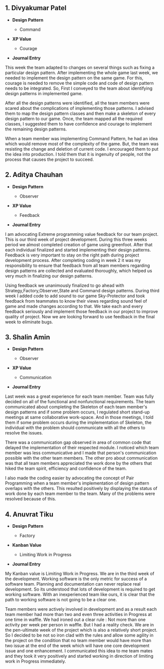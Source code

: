 ## 1. Divyakumar Patel

* **Design Pattern**

    * Command
    
* **XP Value**   
  
    * Courage   

* **Journal Entry**

This week the team adapted to changes on several things such as fixing a particular design pattern. After implementing the whole game last week, we needed to implement the design pattern on the same game. For this, courage is needed to remove the simple code and code of design pattern needs to be integrated. So, First I conveyed to the team about identifying design patterns in implemented game.

After all the design patterns were identified, all the team members were scared about the complications of implementing those patterns. I advised them to map the design pattern classes and then make a skeleton of every design pattern to our game. Once, the team mapped all the required classes, I suggested them to have confidence and courage to implement the remaining design patterns.

When a team member was implementing Command Pattern, he had an idea which would remove most of the complexity of the game. But, the team was resisting the change and deletion of current code. I encouraged them to put the idea into production. I told them that it is ingenuity of people, not the process that causes the project to succeed.

## 2. Aditya Chauhan

* **Design Pattern**

    * Observer
    
* **XP Value**   
  
    * Feedback   

* **Journal Entry**

I am advocating Extreme programming value feedback for our team project. This is our third week of project development. During this three weeks period we almost completed creation of game using greenfoot. After that each individual finalized and started implementing their design patterns. Feedback is very important to stay on the right path during project development process. After completing coding in week 2 it was my responsibility to ensure that feedback from all team members regarding design patterns are collected and evaluated thoroughly, which helped us very much in finalizing our design patterns.

Using feedback we unanimously finalized to go ahead with Strategy,Factory,Observer,State and Command design patterns. During third week I added code to add sound to our game Sky-Protector and took feedback from teammates to know their views regarding sound feel of game and made changes according to that. We take each and every feedback seriously and implement those feedback in our project to improve quality of project. Now we are looking forward to use feedback in the final week to eliminate bugs.

## 3. Shalin Amin

* **Design Pattern**

    * Observer
    
* **XP Value**   
  
    * Communication   

* **Journal Entry**

Last week was a great experience for each team member. Team was fully decided on all of the functional and nonfunctional requirements. The team communicated about completing the Skeleton of each team member's design patterns and if some problem occurs, I regulated short stand-up meetings at same collaborative work-space. And in those meetings, I told them if some problem occurs during the implementation of Skeleton, the individual with the problem should communicate with all the others to resolve the issues.

There was a communication gap observed in area of common code that delayed the implementation of their respected module. I noticed which team member was less communicative and I made that person's communication possible with the other team members. The other pro about communication was that all team members appreciated the work done by the others that hiked the team spirit, efficiency and confidence of the team.

I also made the coding easier by advocating the concept of Pair Programming when a team member's implementation of design pattern overlaps with the others. This resulted positively by displaying the status of work done by each team member to the team. Many of the problems were resolved because of this.

## 4. Anuvrat Tiku

* **Design Pattern**

    * Factory
    
* **Kanban Value**   
  
    * Limiting Work in Progress 

* **Journal Entry**

My Kanban value is Limiting Work in Progress. We are in the third week of the development. Working software is the only metric for success of a software team. Planning and documentation can never replace real development. So its understood that lots of development is required to get working software. With an inexperienced team like ours, it is clear that the path to working software is not going to be a clear one. 

Team members were actively involved in development and as a result each team member had more than two and even three activities in Progress at one time in waffle. We had ironed out a clear rule : Not more than one activity per week per person in waffle. But I had a reality check. We are in the pen-ultimate week of the project which is also a relatively short project. So I decided to be not so iron clad with the rules and allow some agility in the project on the condition that no team member would have more than two issue at the end of the week which will have one core development issue and one enhancement. I communicated this idea to me team mates and they took it very positively and started working in direction of limiting work in Progress immediately. 
